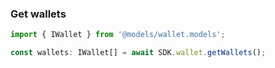 ### Get wallets

```ts
import { IWallet } from '@models/wallet.models';

const wallets: IWallet[] = await SDK.wallet.getWallets();
```